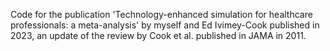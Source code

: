 Code for the publication 'Technology-enhanced simulation for healthcare professionals: a meta-analysis' by myself and Ed Ivimey-Cook published in 2023, an update of the review by Cook et al. published in JAMA in 2011.
